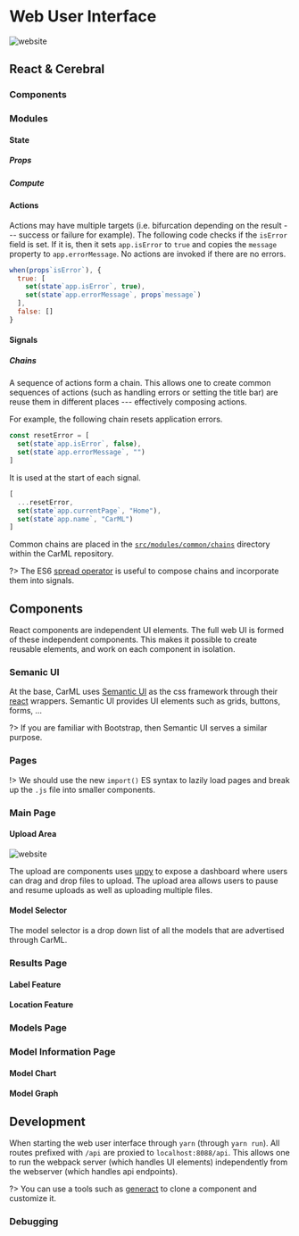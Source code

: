 # Web User Interface

![website](<assets/screenshots/main-page.png|height=247, width=213, align=floated> "CarML Main Page")

## React & Cerebral

### Components

### Modules

#### State

##### Props

##### Compute

#### Actions

Actions may have multiple targets (i.e. bifurcation depending on the result --- success or failure for example). 
The following code checks if the `isError` field is set.
If it is, then it sets `app.isError` to `true` and copies the `message` property to `app.errorMessage`.
No actions are invoked if there are no errors.

```.js
when(props`isError`), {
  true: [
    set(state`app.isError`, true),
    set(state`app.errorMessage`, props`message`)
  ],
  false: []
}
```

#### Signals

##### Chains

A sequence of actions form a chain.
This allows one to create common sequences of actions (such as handling errors or setting the title bar) are reuse them in different places --- effectively composing actions.

For example, the following chain resets application errors.

```.js
const resetError = [
  set(state`app.isError`, false),
  set(state`app.errorMessage`, "")
]
```

It is used at the start of each signal.

```.js
[
  ...resetError,
  set(state`app.currentPage`, "Home"),
  set(state`app.name`, "CarML")
]
```

Common chains are placed in the [`src/modules/common/chains`](https://github.com/rai-project/carml/tree/master/src/modules/common/chains) directory within the CarML repository.

?> The ES6 [spread operator](https://developer.mozilla.org/en-US/docs/Web/JavaScript/Reference/Operators/Spread_operator) is useful to compose chains and incorporate them into signals.

## Components

React components are independent UI elements.
The full web UI is formed of these independent components.
This makes it possible to create reusable elements, and work on each component in isolation.

### Semanic UI

At the base, CarML uses [Semantic UI](http://semantic-ui.com) as the css framework through their [react](https://react.semantic-ui.com/) wrappers.
Semantic UI provides UI elements such as grids, buttons, forms, ...

?> If you are familiar with Bootstrap, then Semantic UI serves a similar purpose.

### Pages

!> We should use the new `import()` ES syntax to lazily load pages and break up the `.js` file into smaller components.

### Main Page

#### Upload Area

![website](<assets/screenshots/upload-area.png|height=185, width=386, align=center> "CarML Main Page")

The upload are components uses [uppy](https://uppy.io) to expose a dashboard where users can drag and drop files to upload.
The upload area allows users to pause and resume uploads as well as uploading multiple files.

#### Model Selector

The model selector is a drop down list of all the models that are advertised through CarML.

### Results Page

#### Label Feature

#### Location Feature

### Models Page

### Model Information Page

#### Model Chart

#### Model Graph

## Development

When starting the web user interface through `yarn` (through `yarn run`).
All routes prefixed with `/api` are proxied to `localhost:8088/api`. 
This allows one to run the webpack server (which handles UI elements) independently from the webserver (which handles api endpoints).

?> You can use a tools such as [generact](https://github.com/diegohaz/generact) to clone a component and customize it.

### Debugging

